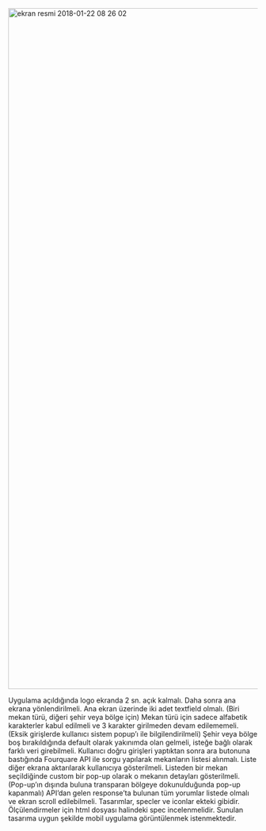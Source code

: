 <img width="1374" alt="ekran resmi 2018-01-22 08 26 02" src="https://user-images.githubusercontent.com/25038063/35206544-663aa988-ff4e-11e7-8487-2919eea203e7.png">


Uygulama açıldığında logo ekranda 2 sn. açık kalmalı. Daha sonra ana ekrana yönlendirilmeli.
Ana ekran üzerinde iki adet textfield olmalı. (Biri mekan türü, diğeri şehir veya bölge için)
Mekan türü için sadece alfabetik karakterler kabul edilmeli ve 3 karakter girilmeden devam edilememeli.
(Eksik girişlerde kullanıcı sistem popup’ı ile bilgilendirilmeli)
Şehir veya bölge boş bırakıldığında default olarak yakınımda olan gelmeli, isteğe bağlı olarak farklı veri girebilmeli.
Kullanıcı doğru girişleri yaptıktan sonra ara butonuna bastığında Fourquare API ile sorgu yapılarak mekanların listesi alınmalı. Liste diğer ekrana aktarılarak kullanıcıya gösterilmeli.
Listeden bir mekan seçildiğinde custom bir pop-up olarak o mekanın detayları gösterilmeli.
(Pop-up’ın dışında buluna transparan bölgeye dokunulduğunda pop-up kapanmalı)
API’dan gelen response’ta bulunan tüm yorumlar listede olmalı ve ekran scroll edilebilmeli.
Tasarımlar, specler ve iconlar ekteki gibidir. Ölçülendirmeler için html dosyası halindeki spec incelenmelidir. Sunulan tasarıma uygun şekilde mobil uygulama görüntülenmek istenmektedir.
